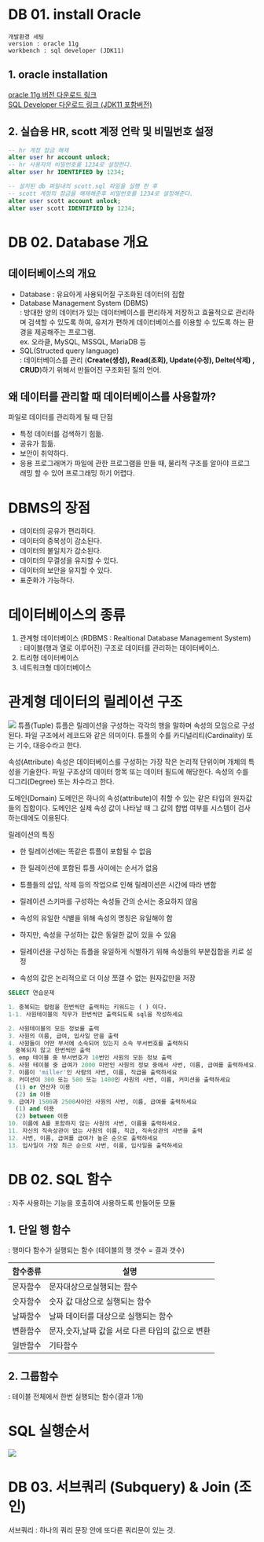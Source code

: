 # DB 01. install Oracle

```
개발환경 세팅
version : oracle 11g
workbench : sql developer (JDK11)
```

## 1. oracle installation
<a href="https://www.oracle.com/database/technologies/xe-prior-release-downloads.html"> oracle 11g 버전 다운로드 링크</a><br>
<a href="https://download.oracle.com/otn/java/sqldeveloper/sqldeveloper-23.1.1.345.2114-x64.zip"> SQL Developer 다운로드 링크 (JDK11 포함버전) </a>


## 2. 실습용 HR, scott 계정 언락 및 비밀번호 설정
```SQL
-- hr 계정 잠금 해제
alter user hr account unlock;
-- hr 사용자의 비밀번호를 1234로 설정한다.
alter user hr IDENTIFIED by 1234;

-- 설치된 db 파일내의 scott.sql 파일을 실행 한 후
-- scott 계정의 잠금을 해제해준후 비밀번호를 1234로 설정해준다.
alter user scott account unlock;
alter user scott IDENTIFIED by 1234;
```

# DB 02. Database 개요
## 데이터베이스의 개요
- Database : 유요아게 사용되어질 구조화된 데이터의 집합
- Database Management System (DBMS) <br>
: 방대한 양의 데이터가 있는 데이터베이스를 편리하게 저장하고 효율적으로 관리하며 검색할 수 있도록 하여, 유저가 편하게 데이터베이스를 이용할 수 있도록 하는 환경을 제공해주는 프로그램.<br>
ex. 오라클, MySQL, MSSQL, MariaDB 등
- SQL(Structed query language)<br>
: 데이터베이스를 관리 (<strong>Create(생성), Read(조회), Update(수정), Delte(삭제) , CRUD</strong>)하기 위해서 만들어진 구조화된 질의 언어.

## 왜 데이터를 관리할 때 데이터베이스를 사용할까?
파일로 데이터를 관리하게 될 때 단점
- 특정 데이터를 검색하기 힘듦.
- 공유가 힘듦.
- 보안이 취약하다.
- 응용 프로그래머가 파일에 관한 프로그램을 만들 때, 물리적 구조를 알아야 프로그래밍 할 수 있어 프로그래밍 하기 어렵다.

# DBMS의 장점
- 데이터의 공유가 편리하다.
- 데이터의 중복성이 감소된다.
- 데이터의 불일치가 감소된다.
- 데이터의 무결성을 유지할 수 있다.
- 데이터의 보안을 유지할 수 있다.
- 표준화가 가능하다.

# 데이터베이스의 종류
1. 관계형 데이터베이스 (RDBMS : Realtional Database Management System) <br>
: 테이블(행과 열로 이루어진) 구조로 데이터를 관리하는 데이터베이스.
2. 트리형 데이터베이스
3. 네트워크형 데이터베이스

# 관계형 데이터의 릴레이션 구조
<img src="https://img1.daumcdn.net/thumb/R1280x0/?scode=mtistory2&fname=https%3A%2F%2Fblog.kakaocdn.net%2Fdn%2F9PZHv%2Fbtq2lAE2xpY%2FHfgOTfyyYlhGDH0bLt4IIk%2Fimg.png">
튜플(Tuple)
튜플은 릴레이션을 구성하는 각각의 행을 말하며 속성의 모임으로 구성된다. 파일 구조에서 레코드와 같은 의미이다. 튜플의 수를 카디널리티(Cardinality) 또는 기수, 대응수라고 한다.

 

 

속성(Attribute)
속성은 데이터베이스를 구성하는 가장 작은 논리적 단위이며 개체의 특성을 기술한다. 파일 구조상의 데이터 항목 또는 데이터 필드에 해당한다. 속성의 수를 디그리(Degree) 또는 차수라고 한다.

 

 

도메인(Domain)
도메인은 하나의 속성(attribute)이 취할 수 있는 같은 타입의 원자값들의 집합이다. 도메인은 실제 속성 값이 나타날 때 그 값의 합법 여부를 시스템이 검사하는데에도 이용된다.

 

 

릴레이션의 특징
 - 한 릴레이션에는 똑같은 튜플이 포함될 수 없음

 - 한 릴레이션에 포함된 튜플 사이에는 순서가 없음

 - 튜플들의 삽입, 삭제 등의 작업으로 인해 릴레이션은 시간에 따라 변함

 - 릴레이션 스키마를 구성하는 속성들 간의 순서는 중요하지 않음

 - 속성의 유일한 식별을 위해 속성의 명칭은 유일해야 함

 - 하지만, 속성을 구성하는 값은 동일한 값이 있을 수 있음

 - 릴레이션을 구성하는 튜플을 유일하게 식별하기 위해 속성들의 부분집합을 키로 설정

 - 속성의 값은 논리적으로 더 이상 쪼갤 수 없는 원자값만을 저장

 
 ```SQL
SELECT 연습문제

1. 중복되는 컬럼을 한번씩만 출력하는 키워드는 ( ) 이다.
1-1. 사원테이블의 직무가 한번씩만 출력되도록 sql을 작성하세요

2. 사원테이블의 모든 정보를 출력
3. 사원의 이름, 급여, 입사일 만을 출력
4. 사원들이 어떤 부서에 소속되어 있는지 소속 부서번호를 출력하되
   중복되지 않고 한번씩만 출력
5. emp 테이블 중 부서번호가 10번인 사원의 모든 정보 출력
6. 사원 테이블 중 급여가 2000 미만인 사원의 정보 중에서 사번, 이름, 급여를 출력하세요.
7. 이름이 'miller'인 사람의 사번, 이름, 직급을 출력하세요
8. 커미션이 300 또는 500 또는 1400인 사원의 사번, 이름, 커미션을 출력하세요
   (1) or 연산자 이용
   (2) in 이용
9. 급여가 1500과 2500사이인 사원의 사번, 이름, 급여를 출력하세요
   (1) and 이용
   (2) between 이용
10. 이름에 A를 포함하지 않는 사원의 사번, 이름을 출력하세요.
11. 자신의 직속상관이 없는 사원의 이름, 직급, 직속상관의 사번을 출력
12. 사번, 이름, 급여를 급여가 높은 순으로 출력하세요
13. 입사일이 가장 최근 순으로 사번, 이름, 입사일을 출력하세요
 ```

 #  DB 02. SQL 함수
: 자주 사용하는 기능을 호출하여 사용하도록 만들어둔 모듈

## 1. 단일 행 함수
: 행마다 함수가 실행되는 함수 (테이블의 행 갯수 = 결과 갯수)


|함수종류|설명|
|-----|-----|
|문자함수|문자대상으로실행되는 함수|
|숫자함수|숫자 값 대상으로 실행되는 함수|
|날짜함수|날짜 데이터를 대상으로 실행되는 함수|
|변환함수|문자,숫자,날짜 값을 서로 다른 타입의 값으로 변환|
|일반함수|기타함수|


## 2. 그룹함수
: 테이블 전체에서 한번 실행되는 함수(결과 1개)


# SQL 실행순서
<img src="https://blog.kakaocdn.net/dn/dOq9i4/btsDQ0mOa2U/Ok1Xmn3BXiQ6ELcFzr7HLk/img.png"><BR>

# DB 03. 서브쿼리 (Subquery) & Join (조인)
서브쿼리 : 하나의 쿼리 문장 안에 또다른 쿼리문이 있는 것.
